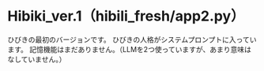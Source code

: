 # Hibiki_ver.1（hibili_fresh/app2.py）
ひびきの最初のバージョンです。
ひびきの人格がシステムプロンプトに入っています。
記憶機能はまだありません。（LLMを2つ使っていますが、あまり意味はなしていません。）
